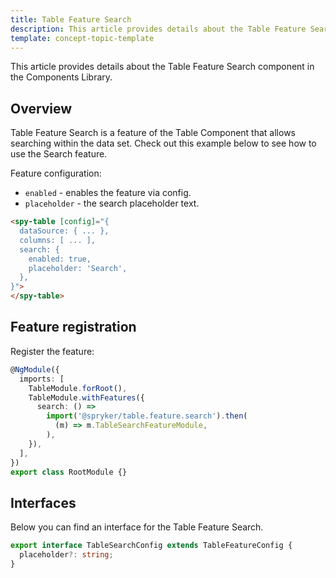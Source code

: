 ```yaml
---
title: Table Feature Search
description: This article provides details about the Table Feature Search component in the Components Library.
template: concept-topic-template
---
```


This article provides details about the Table Feature Search component in the Components Library.

## Overview

Table Feature Search is a feature of the Table Component that allows searching within the data set.
Check out this example below to see how to use the Search feature.

Feature configuration:

- `enabled` - enables the feature via config.  
- `placeholder` - the search placeholder text.

```html
<spy-table [config]="{
  dataSource: { ... },
  columns: [ ... ],
  search: {
    enabled: true,
    placeholder: 'Search',
  },                                                                                       
}">
</spy-table>
```

## Feature registration

Register the feature:

```ts
@NgModule({
  imports: [
    TableModule.forRoot(),
    TableModule.withFeatures({
      search: () =>
        import('@spryker/table.feature.search').then(
          (m) => m.TableSearchFeatureModule,
        ),   
    }),
  ],
})
export class RootModule {}
```

## Interfaces

Below you can find an interface for the Table Feature Search.

```ts
export interface TableSearchConfig extends TableFeatureConfig {
  placeholder?: string;
}
```
